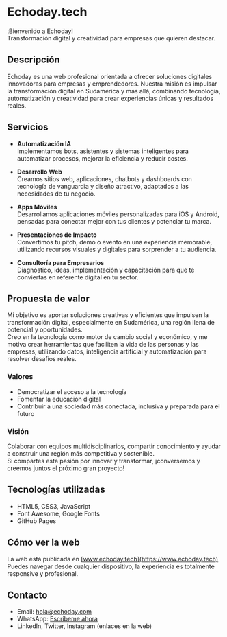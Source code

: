 # Echoday.tech

¡Bienvenido a Echoday!  
Transformación digital y creatividad para empresas que quieren destacar.

## Descripción

Echoday es una web profesional orientada a ofrecer soluciones digitales innovadoras para empresas y emprendedores. Nuestra misión es impulsar la transformación digital en Sudamérica y más allá, combinando tecnología, automatización y creatividad para crear experiencias únicas y resultados reales.

## Servicios

- **Automatización IA**  
  Implementamos bots, asistentes y sistemas inteligentes para automatizar procesos, mejorar la eficiencia y reducir costes.

- **Desarrollo Web**  
  Creamos sitios web, aplicaciones, chatbots y dashboards con tecnología de vanguardia y diseño atractivo, adaptados a las necesidades de tu negocio.

- **Apps Móviles**  
  Desarrollamos aplicaciones móviles personalizadas para iOS y Android, pensadas para conectar mejor con tus clientes y potenciar tu marca.

- **Presentaciones de Impacto**  
  Convertimos tu pitch, demo o evento en una experiencia memorable, utilizando recursos visuales y digitales para sorprender a tu audiencia.

- **Consultoría para Empresarios**  
  Diagnóstico, ideas, implementación y capacitación para que te conviertas en referente digital en tu sector.

## Propuesta de valor

Mi objetivo es aportar soluciones creativas y eficientes que impulsen la transformación digital, especialmente en Sudamérica, una región llena de potencial y oportunidades.  
Creo en la tecnología como motor de cambio social y económico, y me motiva crear herramientas que faciliten la vida de las personas y las empresas, utilizando datos, inteligencia artificial y automatización para resolver desafíos reales.

### Valores

- Democratizar el acceso a la tecnología
- Fomentar la educación digital
- Contribuir a una sociedad más conectada, inclusiva y preparada para el futuro

### Visión

Colaborar con equipos multidisciplinarios, compartir conocimiento y ayudar a construir una región más competitiva y sostenible.  
Si compartes esta pasión por innovar y transformar, ¡conversemos y creemos juntos el próximo gran proyecto!

## Tecnologías utilizadas

- HTML5, CSS3, JavaScript
- Font Awesome, Google Fonts
- GitHub Pages

## Cómo ver la web

La web está publicada en [www.echoday.tech](https://www.echoday.tech)  
Puedes navegar desde cualquier dispositivo, la experiencia es totalmente responsive y profesional.

## Contacto

- Email: hola@echoday.com
- WhatsApp: [Escríbeme ahora](https://wa.me/595991234567)
- LinkedIn, Twitter, Instagram (enlaces en la web)
